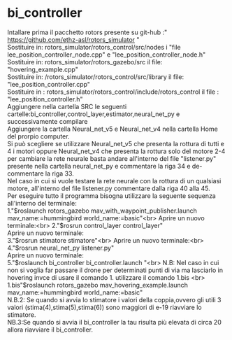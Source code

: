 # bi_controller
Intallare prima il pacchetto rotors presente su git-hub :" https://github.com/ethz-asl/rotors_simulator "<br>
Sostituire in: rotors_simulator/rotors_control/src/nodes  i "file lee_position_controller_node.cpp" e "lee_position_controller_node.h"<br>
Sostituire in: rotors_simulator/rotors_gazebo/src il file: "hovering_example.cpp" <br>
Sostituire in: /rotors_simulator/rotors_control/src/library il file: "lee_position_controller.cpp" <br>
Sostituire in : rotors_simulator/rotors_control/include/rotors_control il file : "lee_position_controller.h"<br>
Aggiungere nella cartella SRC le seguenti cartelle:bi_controller,control_layer,estimator,neural_net_py e successivamente compilare <br>
Aggiungere la cartella Neural_net_v5 e Neural_net_v4 nella cartella Home del prorpio computer.<br>
Si può scegliere se utilizzare Neural_net_v5 che presenta la rottura di tutti e 4 i motori oppure Neural_net_v4 che presenta la rottura solo del motore 2-4 per cambiare la rete neurale basta andare all'interno del file "listener.py" presente nella cartella neural_net_py e commentare la riga 34 e de-commentare la riga 33.<br>
Nel caso in cui si vuole testare la rete neurale con la rottura di un qualsiasi motore, all'interno del file listener.py commentare dalla riga 40 alla 45.<br>
Per eseguire tutto il programma bisogna utilizzare la seguente sequenza all'interno del terminale:<br>
1."$roslaunch rotors_gazebo mav_with_waypoint_publisher.launch mav_name:=hummingbird world_name:=basic"<br>
Aprire un nuovo terminale:<br>
2."$rosrun control_layer control_layer"<br>
Aprire un nuovo terminale:<br>
3."$rosrun stimatore stimatore"<br>
Aprire un nuovo terminale:<br>
4."$rosrun neural_net_py listener.py"<br>
Aprire un nuovo terminale:<br>
5."$roslaunch bi_controller bi_controller.launch "<br>
N.B: Nel caso in cui non si voglia far passare il drone per determinati punti di via ma lasciarlo in hovering invce di usare il comando 1. utilizzare il comando 1.bis <br>
1.bis"$roslaunch rotors_gazebo mav_hovering_example.launch mav_name:=hummingbird world_name:=basic"<br>
N.B.2: Se quando si avvia lo stimatore i valori della coppia,ovvero gli utili 3 valori (stima(4),stima(5),stima(6)) sono maggiori di e-19 riavviare lo stimatore.<br>
NB.3:Se quando si avvia il bi_controller la tau risulta più elevata di circa 20 allora riavviare il bi_controller.

